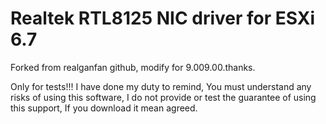 # Realtek RTL8125 NIC driver for ESXi 6.7


Forked from realganfan github, modify for 9.009.00.thanks.

 Only for tests!!!
 I have done my duty to remind, You must understand any risks of using this software, I do not provide or test the guarantee of using this support, If you download it mean agreed.
 
